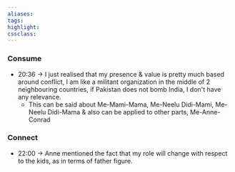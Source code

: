 ```yaml
---
aliases:  
tags:
highlight:  
cssclass:
---
```

### Consume
- 20:36 → I just realised that my presence & value is pretty much based around conflict, I am like a militant organization in the middle of 2 neighbouring countries, if Pakistan does not bomb India, I don't have any relevance.
    - This can be said about Me-Mami-Mama, Me-Neelu Didi-Mami, Me-Neelu Didi-Mama & also can be applied to other parts, Me-Anne-Conrad


### Connect
- 22:00 → Anne mentioned the fact that my role will change with respect to the kids, as in terms of father figure.
